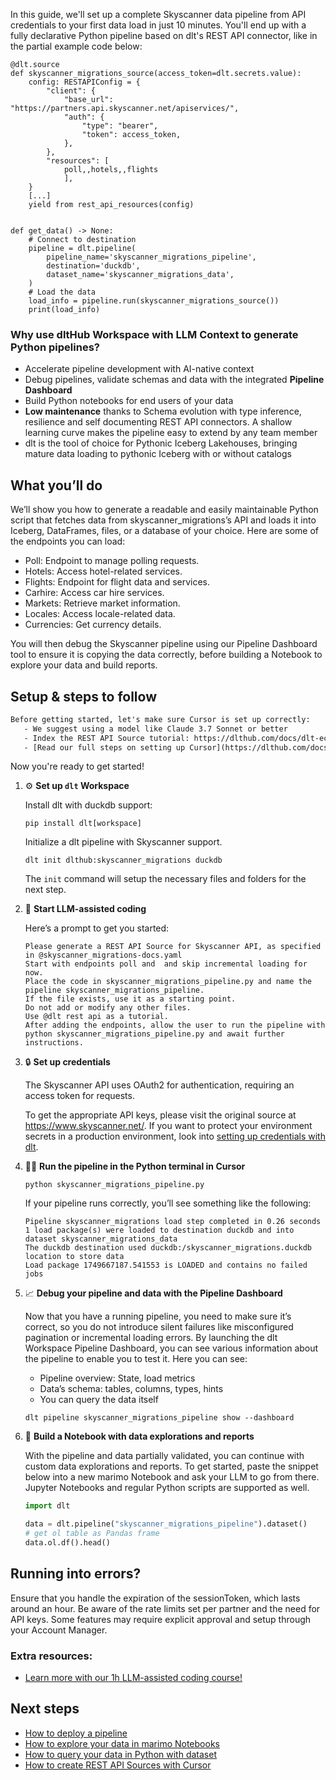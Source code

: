In this guide, we'll set up a complete Skyscanner data pipeline from API credentials to your first data load in just 10 minutes. You'll end up with a fully declarative Python pipeline based on dlt's REST API connector, like in the partial example code below:

```python-outcome
@dlt.source
def skyscanner_migrations_source(access_token=dlt.secrets.value):
    config: RESTAPIConfig = {
        "client": {
            "base_url": "https://partners.api.skyscanner.net/apiservices/",
            "auth": {
                "type": "bearer",
                "token": access_token,
            },
        },
        "resources": [
            poll,,hotels,,flights
            ],
    }
    [...]
    yield from rest_api_resources(config)


def get_data() -> None:
    # Connect to destination
    pipeline = dlt.pipeline(
        pipeline_name='skyscanner_migrations_pipeline',
        destination='duckdb',
        dataset_name='skyscanner_migrations_data', 
    )
    # Load the data
    load_info = pipeline.run(skyscanner_migrations_source())
    print(load_info) 
```

### Why use dltHub Workspace with LLM Context to generate Python pipelines?

- Accelerate pipeline development with AI-native context
- Debug pipelines, validate schemas and data with the integrated **Pipeline Dashboard**
- Build Python notebooks for end users of your data
- **Low maintenance** thanks to Schema evolution with type inference, resilience and self documenting REST API connectors. A shallow learning curve makes the pipeline easy to extend by any team member
- dlt is the tool of choice for Pythonic Iceberg Lakehouses, bringing mature data loading to pythonic Iceberg with or without catalogs

## What you’ll do

We’ll show you how to generate a readable and easily maintainable Python script that fetches data from skyscanner_migrations’s API and loads it into Iceberg, DataFrames, files, or a database of your choice. Here are some of the endpoints you can load:

- Poll: Endpoint to manage polling requests.
- Hotels: Access hotel-related services.
- Flights: Endpoint for flight data and services.
- Carhire: Access car hire services.
- Markets: Retrieve market information.
- Locales: Access locale-related data.
- Currencies: Get currency details.

You will then debug the Skyscanner pipeline using our Pipeline Dashboard tool to ensure it is copying the data correctly, before building a Notebook to explore your data and build reports.

## Setup & steps to follow

```default
Before getting started, let's make sure Cursor is set up correctly:
   - We suggest using a model like Claude 3.7 Sonnet or better
   - Index the REST API Source tutorial: https://dlthub.com/docs/dlt-ecosystem/verified-sources/rest_api/ and add it to context as **@dlt rest api**
   - [Read our full steps on setting up Cursor](https://dlthub.com/docs/dlt-ecosystem/llm-tooling/cursor-restapi#23-configuring-cursor-with-documentation)
```

Now you're ready to get started!

1. ⚙️ **Set up `dlt` Workspace**
    
    Install dlt with duckdb support:
    ```shell
    pip install dlt[workspace]
    ```

    Initialize a dlt pipeline with Skyscanner support.
    ```shell
    dlt init dlthub:skyscanner_migrations duckdb
    ```

    The `init` command will setup the necessary files and folders for the next step.
    
2. 🤠 **Start LLM-assisted coding**
    
    Here’s a prompt to get you started:
    
    ```prompt
    Please generate a REST API Source for Skyscanner API, as specified in @skyscanner_migrations-docs.yaml 
    Start with endpoints poll and  and skip incremental loading for now. 
    Place the code in skyscanner_migrations_pipeline.py and name the pipeline skyscanner_migrations_pipeline. 
    If the file exists, use it as a starting point. 
    Do not add or modify any other files. 
    Use @dlt rest api as a tutorial. 
    After adding the endpoints, allow the user to run the pipeline with python skyscanner_migrations_pipeline.py and await further instructions.
    ```

    
3. 🔒 **Set up credentials** 
    
    The Skyscanner API uses OAuth2 for authentication, requiring an access token for requests.
    
    To get the appropriate API keys, please visit the original source at https://www.skyscanner.net/.
    If you want to protect your environment secrets in a production environment, look into [setting up credentials with dlt](https://dlthub.com/docs/walkthroughs/add_credentials).
    
4. 🏃‍♀️ **Run the pipeline in the Python terminal in Cursor**
    
    ```shell
    python skyscanner_migrations_pipeline.py
    ```
    
    If your pipeline runs correctly, you’ll see something like the following:
    
    ```shell
    Pipeline skyscanner_migrations load step completed in 0.26 seconds
    1 load package(s) were loaded to destination duckdb and into dataset skyscanner_migrations_data
    The duckdb destination used duckdb:/skyscanner_migrations.duckdb location to store data
    Load package 1749667187.541553 is LOADED and contains no failed jobs
    ```
    
5. 📈 **Debug your pipeline and data with the Pipeline Dashboard**

    Now that you have a running pipeline, you need to make sure it’s correct, so you do not introduce silent failures like misconfigured pagination or incremental loading errors. By launching the dlt Workspace Pipeline Dashboard, you can see various information about the pipeline to enable you to test it. Here you can see:
    - Pipeline overview: State, load metrics
    - Data’s schema: tables, columns, types, hints
    - You can query the data itself
    
    ```shell
    dlt pipeline skyscanner_migrations_pipeline show --dashboard
    ```
    
6. 🐍 **Build a Notebook with data explorations and reports**

    With the pipeline and data partially validated, you can continue with custom data explorations and reports. To get started, paste the snippet below into a new marimo Notebook and ask your LLM to go from there. Jupyter Notebooks and regular Python scripts are supported as well.

    
    ```python
    import dlt

   data = dlt.pipeline("skyscanner_migrations_pipeline").dataset()
   # get ol table as Pandas frame
   data.ol.df().head()
    ```

## Running into errors?

Ensure that you handle the expiration of the sessionToken, which lasts around an hour. Be aware of the rate limits set per partner and the need for API keys. Some features may require explicit approval and setup through your Account Manager.

### Extra resources:

- [Learn more with our 1h LLM-assisted coding course!](https://www.youtube.com/watch?v=GGid70rnJuM)

## Next steps

- [How to deploy a pipeline](https://dlthub.com/docs/walkthroughs/deploy-a-pipeline)
- [How to explore your data in marimo Notebooks](https://dlthub.com/docs/general-usage/dataset-access/marimo)
- [How to query your data in Python with dataset](https://dlthub.com/docs/general-usage/dataset-access/dataset)
- [How to create REST API Sources with Cursor](https://dlthub.com/docs/dlt-ecosystem/llm-tooling/cursor-restapi)